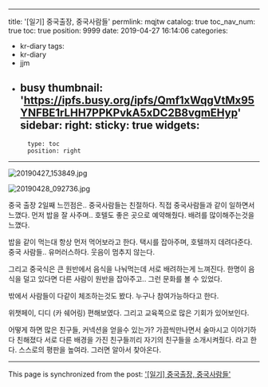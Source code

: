 
---
title: '[일기] 중국출장, 중국사람들'
permlink: mqjtw
catalog: true
toc_nav_num: true
toc: true
position: 9999
date: 2019-04-27 16:14:06
categories:
- kr-diary
tags:
- kr-diary
- jjm
- busy
thumbnail: 'https://ipfs.busy.org/ipfs/Qmf1xWqgVtMx95YNFBE1rLHH7PPKPvkA5xDC2B8vgmEHyp'
sidebar:
    right:
        sticky: true
widgets:
    -
        type: toc
        position: right
---


![20190427_153849.jpg](https://ipfs.busy.org/ipfs/Qmf1xWqgVtMx95YNFBE1rLHH7PPKPvkA5xDC2B8vgmEHyp)

![20190428_092736.jpg](https://ipfs.busy.org/ipfs/QmNswBJJAzNhsXRZFsELgMPQRLi6xroT5hyyZDdkAGsJXW)



중국 출장 2일째
느낀점은.. 중국사람들는 친절하다.
직접 중국사람들과 같이 일하면서 느꼈다.
먼저 밥을 잘 사주며.. 호텔도 좋은 곳으로 예약해줬다.
배려를 많이해주는것을 느꼈다.

밥을 같이 먹는대 항상 먼저 먹어보라고 한다.
택시를 잡아주며, 호텔까지 데려다준다.
중국 사람들.. 유머러스하다.
웃음이 멈추지 않는다.

그리고 중국식은 큰 원반에서 음식을 나눠먹는데
서로 배려하는게 느껴진다. 한명이 음식을 덜고 있다면 다른 사람이 원반을 잡아주고.. 그런 문화를 볼 수 있었다.

밖에서 사람들이 다같이 체조하는것도 봤다.
누구나 참여가능하다고 한다.

위챗페이, 디디 (카 쉐어링) 편해보였다.
그리고 교육쪽으로 많은 기회가 있어보인다.

어떻게 하면 많은 친구들, 커넥션을 얻을수 있는가?
가끔씩만나면서 술마시고 이야기하다 친해졌다
서로 다른 배경을 가진 친구들끼리 자기의 친구들을 소개시켜줬다. 라고 한다.
스스로의 평판을 높여라. 그러면 알아서 찾아온다.




- - -

This page is synchronized from the post: ['[일기] 중국출장, 중국사람들'](https://steemit.com/@jacobyu/mqjtw)
